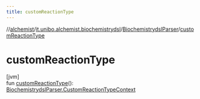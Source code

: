 ```yaml
---
title: customReactionType
---
```

//[alchemist](../../../index.html)/[it.unibo.alchemist.biochemistrydsl](../index.html)/[BiochemistrydslParser](index.html)/[customReactionType](custom-reaction-type.html)



# customReactionType



[jvm]\
fun [customReactionType](custom-reaction-type.html)(): [BiochemistrydslParser.CustomReactionTypeContext](-custom-reaction-type-context/index.html)




